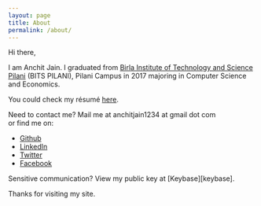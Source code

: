 ```yaml
---
layout: page
title: About
permalink: /about/
---
```

Hi there,

I am Anchit Jain. I graduated from [Birla Institute of Technology and Science Pilani][bits] (BITS PILANI), Pilani Campus in 2017 majoring in Computer Science and Economics.

You could check my résumé [here][resume].

Need to contact me? Mail me at anchitjain1234 at gmail dot com  
or find me on: 
<ul>
<li><a href="https://github.com/anchitjain1234">Github</a></li>
<li><a href="https://linkedin.com/in/anchitjain1234">LinkedIn</a></li>
<li><a href="https://twitter.com/anchitjain1234">Twitter</a></li>
<li><a href="https://www.facebook.com/anchit.jain.1234">Facebook</a></li>
</ul>
Sensitive communication? View my public key at [Keybase][keybase].

Thanks for visiting my site.

[bits]: http://www.bits-pilani.ac.in/
[resume]: ../assets/resume.pdf/
[keybase]: https://keybase.io/anchitjain1234/
